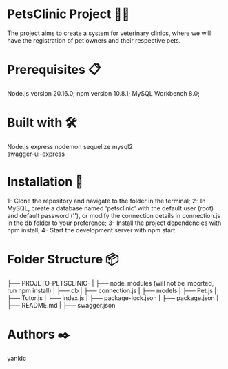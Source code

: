 # PetsClinic Project 🐶🐱
 The project aims to create a system for veterinary clinics, where we will have the registration of pet owners and their respective pets.

# Prerequisites  📋 
 Node.js version 20.16.0;
 npm version 10.8.1;
 MySQL Workbench 8.0;

# Built with 🛠️ 
 Node.js
 express
 nodemon
 sequelize
 mysql2   
 swagger-ui-express

# Installation 🔧 
 1- Clone the repository and navigate to the folder in the terminal;
 2- In MySQL, create a database named 'petsclinic' with the default user (root) and default password (''), or modify the connection details in connection.js in the db folder to your preference;
 3- Install the project dependencies with npm install;
 4- Start the development server with npm start.

# Folder Structure 📦
├── PROJETO-PETSCLINIC-
|   ├── node_modules (will not be imported, run npm install)
|   ├── db
|       ├── connection.js
|   ├── models
|       ├── Pet.js
|       ├── Tutor.js
|   ├── index.js
|   ├── package-lock.json
|   ├── package.json
|   ├── README.md
|   ├── swagger.json

 # Authors ✒️
 yanldc
